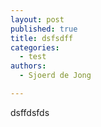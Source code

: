 ```yaml
---
layout: post
published: true
title: dsfsdff
categories:
  - test
authors:
  - Sjoerd de Jong

---
```


dsffdsfds